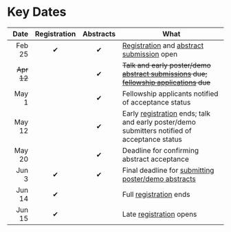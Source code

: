 <slot name="/events/gcc2022/header" />

# Key Dates

| Date   | Registration | Abstracts | What |
| -----: | :---: | :---: | --- |
| Feb 25  | ✔ | ✔ | [Registration](/events/gcc2022/register/) and [abstract submission](/events/gcc2022/abstracts/) open |
| <s>Apr  12</s> |   | ✔ | <s>Talk and early poster/demo [abstract submissions](/events/gcc2022/abstracts/) due; [fellowship applications](/events/gcc2022/register#gcc2022-fellowships) due</s> |
| May  1  |   | ✔ | Fellowship applicants notified of acceptance status |
| May  12 |   | ✔ | Early [registration](/events/gcc2022/register/) ends; talk and early poster/demo submitters notified of acceptance status |
| May  20 |   | ✔ | Deadline for confirming abstract acceptance |
| Jun  3 | ✔ | ✔ | Final deadline for [submitting poster/demo abstracts](/events/gcc2022/abstracts/) |
| Jun 14 | ✔ |   | Full [registration](/events/gcc2022/register/) ends |
| Jun 15 | ✔ |   | Late [registration](/events/gcc2022/register/) opens |

